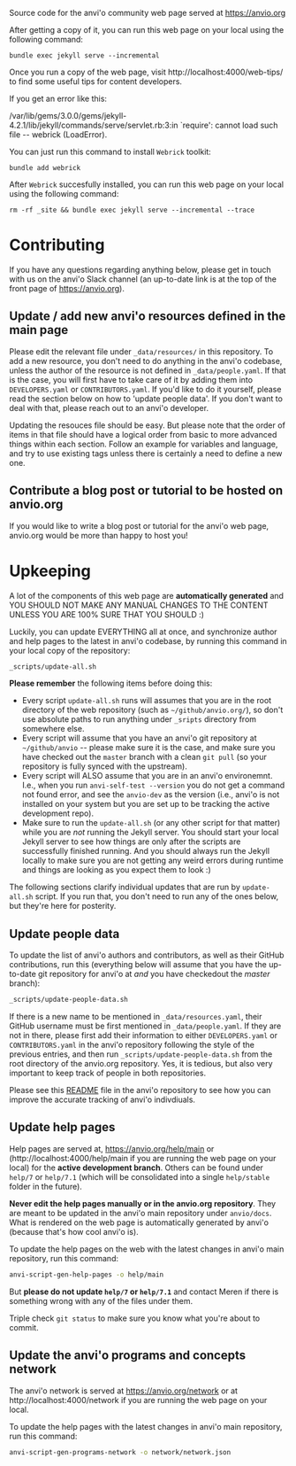Source code for the anvi'o community web page served at https://anvio.org

After getting a copy of it, you can run this web page on your local using the following command:

```
bundle exec jekyll serve --incremental
```

Once you run a copy of the web page, visit http://localhost:4000/web-tips/ to find some useful tips for content developers.

If you get an error like this:

/var/lib/gems/3.0.0/gems/jekyll-4.2.1/lib/jekyll/commands/serve/servlet.rb:3:in `require': cannot load such file -- webrick (LoadError).

You can just run this command to install `Webrick` toolkit:

```
bundle add webrick
```

After `Webrick` succesfully installed, you can run this web page on your local using the following command:

```
rm -rf _site && bundle exec jekyll serve --incremental --trace
```

# Contributing

If you have any questions regarding anything below, please get in touch with us on the anvi'o Slack channel (an up-to-date link is at the top of the front page of https://anvio.org).

## Update / add new anvi'o resources defined in the main page

Please edit the relevant file under `_data/resources/` in this repository. To add a new resource, you don't need to do anything in the anvi'o codebase, unless the author of the resource is not defined in `_data/people.yaml`. If that is the case, you will first have to take care of it by adding them into `DEVELOPERS.yaml` or `CONTRIBUTORS.yaml`. If you'd like to do it yourself, please read the section below on how to 'update people data'. If you don't want to deal with that, please reach out to an anvi'o developer.

Updating the resouces file should be easy. But please note that the order of items in that file should have a logical order from basic to more advanced things within each section. Follow an example for variables and language, and try to use existing tags unless there is certainly a need to define a new one.

## Contribute a blog post or tutorial to be hosted on anvio.org

If you would like to write a blog post or tutorial for the anvi'o web page, anvio.org would be more than happy to host you!

# Upkeeping

A lot of the components of this web page are **automatically generated** and YOU SHOULD NOT MAKE ANY MANUAL CHANGES TO THE CONTENT UNLESS YOU ARE 100% SURE THAT YOU SHOULD :)

Luckily, you can update EVERYTHING all at once, and synchronize author and help pages to the latest in anvi'o codebase, by running this command in your local copy of the repository:

``` bash
_scripts/update-all.sh
```

**Please remember** the following items before doing this:

* Every script `update-all.sh` runs will assumes that you are in the root directory of the web repository (such as `~/github/anvio.org/`), so don't use absolute paths to run anything under `_sripts` directory from somewhere else.
* Every script will assume that you have an anvi'o git repository at `~/github/anvio` -- please make sure it is the case, and make sure you have checked out the `master` branch with a clean `git pull` (so your repository is fully synced with the upstream).
* Every script will ALSO assume that you are in an anvi'o environemnt. I.e., when you run `anvi-self-test --version` you do not get a command not found error, and see the `anvio-dev` as the version (i.e., anvi'o is not installed on your system but you are set up to be tracking the active development repo).
* Make sure to run the `update-all.sh` (or any other script for that matter) while you are *not* running the Jekyll server. You should start your local Jekyll server to see how things are only after the scripts are successfully finished running. And you should always run the Jekyll locally to make sure you are not getting any weird errors during runtime and things are looking as you expect them to look :)

The following sections clarify individual updates that are run by `update-all.sh` script. If you run that, you don't need to run any of the ones below, but they're here for posterity.

## Update people data

To update the list of anvi'o authors and contributors, as well as their GitHub contributions, run this (everything below will assume that you have the up-to-date git repository for anvi'o at  *and* you have checkedout the *master* branch):

``` bash
_scripts/update-people-data.sh
```

If there is a new name to be mentioned in `_data/resources.yaml`, their GitHub username must be first mentioned in `_data/people.yaml`. If they are not in there, please first add their information to either `DEVELOPERS.yaml` or `CONTRIBUTORS.yaml` in the anvi'o repository following the style of the previous entries, and then run `_scripts/update-people-data.sh` from the root directory of the anvio.org repository. Yes, it is tedious, but also very important to keep track of people in both repositories.

Please see this [README](https://github.com/merenlab/anvio/tree/master/anvio/data/misc/PEOPLE/README.md) file in the anvi'o repository to see how you can improve the accurate tracking of anvi'o indivdiuals.

## Update help pages

Help pages are served at, https://anvio.org/help/main or (http://localhost:4000/help/main if you are running the web page on your local) for the **active development branch**. Others can be found under `help/7` or `help/7.1` (which will be consolidated into a single `help/stable` folder in the future).

**Never edit the help pages manually or in the anvio.org repository**. They are meant to be updated in the anvi'o main repository under `anvio/docs`. What is rendered on the web page is automatically generated by anvi'o (because that's how cool anvi'o is).

To update the help pages on the web with the latest changes in anvi'o main repository, run this command:

```bash
anvi-script-gen-help-pages -o help/main
```

But **please do not update `help/7` or `help/7.1`** and contact Meren if there is something wrong with any of the files under them.

Triple check `git status` to make sure you know what you're about to commit.

## Update the anvi'o programs and concepts network


The anvi'o network is served at https://anvio.org/network or at http://localhost:4000/network if you are running the web page on your local.

To update the help pages with the latest changes in anvi'o main repository, run this command:

```bash
anvi-script-gen-programs-network -o network/network.json
```
